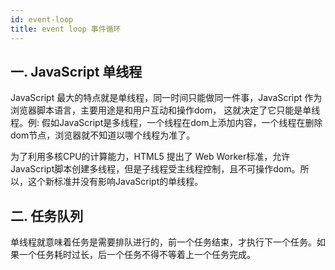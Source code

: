 ```yaml
---
id: event-loop
title: event loop 事件循环
---
```


## 一. JavaScript 单线程

JavaScript 最大的特点就是单线程，同一时间只能做同一件事，JavaScript 作为浏览器脚本语言，主要用途是和用户互动和操作dom， 这就决定了它只能是单线程。例: 假如JavaScript是多线程，一个线程在dom上添加内容，一个线程在删除dom节点，浏览器就不知道以哪个线程为准了。

为了利用多核CPU的计算能力，HTML5 提出了 Web Worker标准，允许JavaScript脚本创建多线程，但是子线程受主线程控制，且不可操作dom。所以，这个新标准并没有影响JavaScript的单线程。

## 二. 任务队列

单线程就意味着任务是需要排队进行的，前一个任务结束，才执行下一个任务。如果一个任务耗时过长，后一个任务不得不等着上一个任务完成。